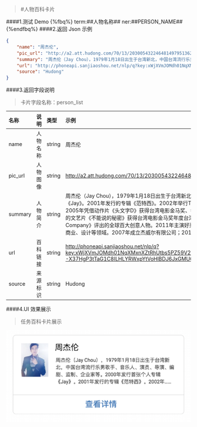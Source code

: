 >#人物百科卡片


####1.测试 Demo
{%fbq%}
term:##人物名称##
ner:##PERSON_NAME##
{%endfbq%}
####2.返回 Json 示例
```json
{
    "name": "周杰伦",
    "pic_url": "http://a2.att.hudong.com/70/13/20300543224648149795136240204_140.jpg",
    "summary": "周杰伦（Jay Chou），1979年1月18日出生于台湾新北，中国台湾流行乐男歌手、音乐人、演员、导演、编剧、监制、企业家等。2000年发行首张个人专辑《Jay》。2001年发行的专辑《范特西》。2002年举行The One世界巡回演唱会。2003年登上美国《时代周刊》。2004年获世界音乐大奖中国区最畅销艺人奖。2005年凭借动作片《头文字D》获得台湾电影金马奖、香港电影金像奖最佳新人奖。2006年起连续三年获得世界音乐大奖中国区最畅销艺人奖。2007年自编自导的文艺片《不能说的秘密》获得台湾电影金马奖年度台湾杰出电影奖。2009年入选美国CNN评出的25位亚洲最具影响力的人物。2010年入选美国《Fast Company》评出的全球百大创意人物。2011年主演好莱坞电影《青蜂侠》。2014年发行专辑《哎呦，不错哦》。2016年推出专辑《周杰伦的床边故事》。他还涉足商业、设计等领域。2007年成立杰威尔有限公司；2011年担任华硕笔电设计师并入股香港文化传信集团。2017年6月，周杰伦妻子昆凌二胎产子。",
    "url": "http://phoneapi.sanjiaoshou.net/nlp/q?key:xWjXVmJOMdh01NqXMxnXZtRhUtbs5PZ59V2ks5GSetNVli5d7PNyApDUbXABzxkY9zCzzpnkdtTFSPvomTlJcY6kophonFZENZuCWyEQJop2MOfV-X37HgP3tTaG1C8ILHLYRWxpYtVoHlBDJ6JxGMUC8SXcQzE-1AcXub47KyA=",
    "source": "Hudong"
}
```
####3.返回字段说明
>卡片字段名称：person_list

|名称|说明|类型|示例|
|:---|:---|:---|:---|
|name|人物名称|string|周杰伦|
|pic_url|人物图像|string|http://a2.att.hudong.com/70/13/20300543224648149795136240204_140.jpg|
|summary|人物简介|string|周杰伦（Jay Chou），1979年1月18日出生于台湾新北，中国台湾流行乐男歌手、音乐人、演员、导演、编剧、监制、企业家等。2000年发行首张个人专辑《Jay》。2001年发行的专辑《范特西》。2002年举行The One世界巡回演唱会。2003年登上美国《时代周刊》。2004年获世界音乐大奖中国区最畅销艺人奖。2005年凭借动作片《头文字D》获得台湾电影金马奖、香港电影金像奖最佳新人奖。2006年起连续三年获得世界音乐大奖中国区最畅销艺人奖。2007年自编自导的文艺片《不能说的秘密》获得台湾电影金马奖年度台湾杰出电影奖。2009年入选美国CNN评出的25位亚洲最具影响力的人物。2010年入选美国《Fast Company》评出的全球百大创意人物。2011年主演好莱坞电影《青蜂侠》。2014年发行专辑《哎呦，不错哦》。2016年推出专辑《周杰伦的床边故事》。他还涉足商业、设计等领域。2007年成立杰威尔有限公司；2011年担任华硕笔电设计师并入股香港文化传信集团。2017年6月，周杰伦妻子昆凌二胎产子。|
|url|百科链接|string|http://phoneapi.sanjiaoshou.net/nlp/q?key:xWjXVmJOMdh01NqXMxnXZtRhUtbs5PZ59V2ks5GSetNVli5d7PNyApDUbXABzxkY9zCzzpnkdtTFSPvomTlJcY6kophonFZENZuCWyEQJop2MOfV-X37HgP3tTaG1C8ILHLYRWxpYtVoHlBDJ6JxGMUC8SXcQzE-1AcXub47KyA=|
|source|来源标识|string|Hudong|

####4.UI 效果展示
>任务百科卡片展示


<div align="center">
<img src="/assets/chapter1/zhoujielun.png" align="center" alt="电影资源卡片实例">
</div>


















